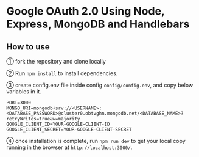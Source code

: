 # Google OAuth 2.0 Using Node, Express, MongoDB and Handlebars

## How to use

① fork the repository and clone locally

② Run `npm install` to install dependencies.

③ create config.env file inside config `config/config.env`, and copy below variables in it.
```
PORT=3000
MONGO_URI=mongodb+srv://<USERNAME>:<DATABASE_PASSWORD>@cluster0.obtvghn.mongodb.net/<DATABASE_NAME>?retryWrites=true&w=majority
GOOGLE_CLIENT_ID=YOUR-GOOGLE-CLIENT-ID
GOOGLE_CLIENT_SECRET=YOUR-GOOGLE-CLIENT-SECRET

```
④ once installation is complete, run `npm run dev` to get your local copy running in the browser at `http://localhost:3000/`.